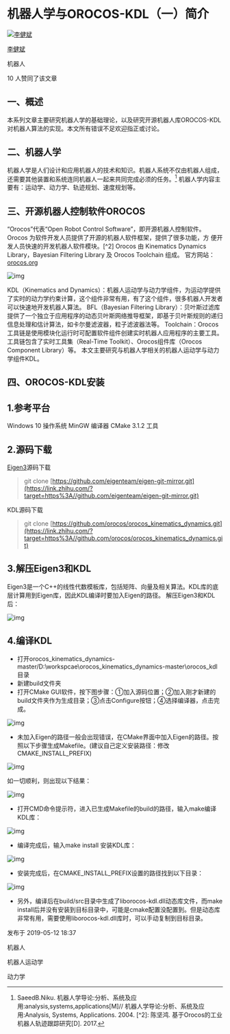 # 机器人学与OROCOS-KDL（一）简介

[![李健斌](https://pic1.zhimg.com/v2-abed1a8c04700ba7d72b45195223e0ff_xs.jpg?source=172ae18b)](https://www.zhihu.com/people/li-jian-bin-75-80)

[李健斌](https://www.zhihu.com/people/li-jian-bin-75-80)

机器人



10 人赞同了该文章

## ﻿一、概述

本系列文章主要研究机器人学的基础理论，以及研究开源机器人库OROCOS-KDL对机器人算法的实现。本文所有错误不足欢迎指正或讨论。

## 二、机器人学

机器人学是人们设计和应用机器人的技术和知识。机器人系统不仅由机器人组成，还需要其他装置和系统连同机器人一起来共同完成必须的任务。[^1] 机器人学内容主要有：运动学、动力学、轨迹规划、速度规划等。

## 三、开源机器人控制软件OROCOS

“Orocos”代表“Open Robot Control Software”，即开源机器人控制软件。 Orocos 为软件开发人员提供了开源的机器人软件框架，提供了很多功能，方 便开发人员快速的开发机器人软件模块。[^2] Orocos 由 Kinematics Dynamics Library，Bayesian Filtering Library 及 Orocos Toolchain 组成。 官方网站：[orocos.org](https://link.zhihu.com/?target=http%3A//www.orocos.org/)

![img](https://pic4.zhimg.com/80/v2-efa0fc58c1951c6063147b77c3cc1e97_1440w.jpg)

KDL（Kinematics and Dynamics）：机器人运动学与动力学组件，为运动学提供了实时的动力学约束计算，这个组件非常有用，有了这个组件，很多机器人开发者可以快速地开发机器人算法。 BFL（Bayesian Filtering Library）：贝叶斯过滤库提供了一个独立于应用程序的动态贝叶斯网络推导框架，即基于贝叶斯规则的递归信息处理和估计算法，如卡尔曼滤波器，粒子滤波器法等。 Toolchain：Orocos工具链是使用模块化运行时可配置软件组件创建实时机器人应用程序的主要工具。工具链包含了实时工具集（Real-Time Toolkit）、Orocos组件库（Orocos Component Library）等。 本文主要研究与机器人学相关的机器人运动学与动力学组件KDL。

## 四、OROCOS-KDL安装

## 1.参考平台

Windows 10 操作系统 MinGW 编译器 CMake 3.1.2 工具

## 2.源码下载

[Eigen3](https://link.zhihu.com/?target=http%3A//eigen.tuxfamily.org/)源码下载

> git clone [https://github.com/eigenteam/eigen-git-mirror.git](https://link.zhihu.com/?target=https%3A//github.com/eigenteam/eigen-git-mirror.git)

KDL源码下载

> git clone [https://github.com/orocos/orocos_kinematics_dynamics.git](https://link.zhihu.com/?target=https%3A//github.com/orocos/orocos_kinematics_dynamics.git)

## 3.解压Eigen3和KDL

Eigen3是一个C++的线性代数模板库，包括矩阵、向量及相关算法。KDL库的底层计算用到Eigen库，因此KDL编译时要加入Eigen的路径。 解压Eigen3和KDL后：

![img](https://pic3.zhimg.com/80/v2-f6fc523d78f68fdd89b7afbcd3656c92_1440w.jpg)



## 4.编译KDL

- 打开orocos_kinematics_dynamics-master/D:\workspcae\orocos_kinematics_dynamics-master\orocos_kdl 目录
- 新建build文件夹
- 打开CMake GUI软件，按下图步骤：①加入源码位置；②加入刚才新建的build文件夹作为生成目录；③点击Configure按钮；④选择编译器，点击完成。

![img](https://pic1.zhimg.com/80/v2-518369fafda9bd62bc2ac605f607b6b8_1440w.jpg)



- 未加入Eigen的路径一般会出现错误，在CMake界面中加入Eigen的路径。按照以下步骤生成Makefile。(建议自己定义安装路径：修改CMAKE_INSTALL_PREFIX)

![img](https://pic1.zhimg.com/80/v2-382018e9f28d678c04851f2f153a8e08_1440w.jpg)

如一切顺利，则出现以下结果：

![img](https://pic3.zhimg.com/80/v2-e1ba6602ac659a971b38173082d1b7f6_1440w.jpg)



- 打开CMD命令提示符，进入已生成Makefile的build的路径，输入make编译KDL库：

![img](https://pic2.zhimg.com/80/v2-6c9ab8dca488d469b22449bbc0dbf969_1440w.jpg)



- 编译完成后，输入make install 安装KDL库：

![img](https://pic2.zhimg.com/80/v2-90ef6bb53485a47bc9dc6f3f1d2dc8ad_1440w.jpg)



- 安装完成后，在CMAKE_INSTALL_PREFIX设置的路径找到以下目录：

![img](https://pic1.zhimg.com/80/v2-67b4d6b579b237c92ab9291644203c5c_1440w.jpg)



- 另外，编译后在build/src目录中生成了liborocos-kdl.dll动态库文件，而make install后并没有安装到目标目录中，可能是cmake配置没配置到。但是动态库非常有用，需要使用liborocos-kdl.dll库时，可以手动复制到目标目录。

[^1]: SaeedB.Niku. 机器人学导论:分析、系统及应用:analysis,systems,applications[M]// 机器人学导论:分析、系统及应用:Analysis, Systems, Applications. 2004. [^2]: 陈坚鸿. 基于Orocos的工业机器人轨迹跟踪研究[D]. 2017.

发布于 2019-05-12 18:37

机器人

机器人运动学

动力学
